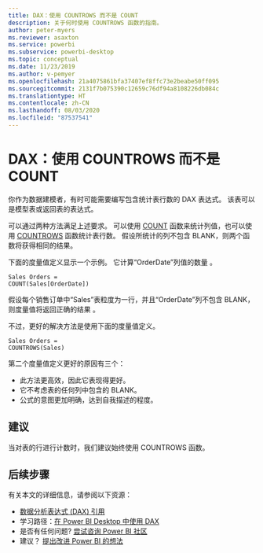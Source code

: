 ```yaml
---
title: DAX：使用 COUNTROWS 而不是 COUNT
description: 关于何时使用 COUNTROWS 函数的指南。
author: peter-myers
ms.reviewer: asaxton
ms.service: powerbi
ms.subservice: powerbi-desktop
ms.topic: conceptual
ms.date: 11/23/2019
ms.author: v-pemyer
ms.openlocfilehash: 21a4075861bfa37407ef8ffc73e2beabe50ff095
ms.sourcegitcommit: 2131f7b075390c12659c76df94a8108226db084c
ms.translationtype: HT
ms.contentlocale: zh-CN
ms.lasthandoff: 08/03/2020
ms.locfileid: "87537541"
---
```

# <a name="dax-use-countrows-instead-of-count"></a>DAX：使用 COUNTROWS 而不是 COUNT

你作为数据建模者，有时可能需要编写包含统计表行数的 DAX 表达式。 该表可以是模型表或返回表的表达式。

可以通过两种方法满足上述要求。 可以使用 [COUNT](/dax/count-function-dax) 函数来统计列值，也可以使用 [COUNTROWS](/dax/countrows-function-dax) 函数统计表行数。 假设所统计的列不包含 BLANK，则两个函数将获得相同的结果。

下面的度量值定义显示一个示例。 它计算“OrderDate”列值的数量  。

```dax
Sales Orders =
COUNT(Sales[OrderDate])
```

假设每个销售订单中“Sales”表粒度为一行，并且“OrderDate”列不包含 BLANK，则度量值将返回正确的结果   。

不过，更好的解决方法是使用下面的度量值定义。

```dax
Sales Orders =
COUNTROWS(Sales)
```

第二个度量值定义更好的原因有三个：

- 此方法更高效，因此它表现得更好。
- 它不考虑表的任何列中包含的 BLANK。
- 公式的意图更加明确，达到自我描述的程度。

## <a name="recommendation"></a>建议

当对表的行进行计数时，我们建议始终使用 COUNTROWS 函数。

## <a name="next-steps"></a>后续步骤

有关本文的详细信息，请参阅以下资源：

- [数据分析表达式 (DAX) 引用](/dax/)
- 学习路径：[在 Power BI Desktop 中使用 DAX](https://docs.microsoft.com/learn/paths/dax-power-bi/)
- 是否有任何问题? [尝试咨询 Power BI 社区](https://community.powerbi.com/)
- 建议？ [提出改进 Power BI 的想法](https://ideas.powerbi.com)
